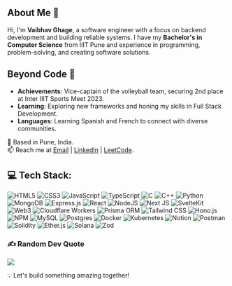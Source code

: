 ## About Me 👋

Hi, I'm **Vaibhav Ghage**, a software engineer with a focus on backend development and building reliable systems. I have my **Bachelor's in Computer Science** from IIIT Pune and experience in programming, problem-solving, and creating software solutions.

## Beyond Code 🌟
- **Achievements**: Vice-captain of the volleyball team, securing 2nd place at Inter IIIT Sports Meet 2023.
- **Learning**: Exploring new frameworks and honing my skills in Full Stack Development.
- **Languages**: Learning Spanish and French to connect with diverse communities.

📍 Based in Pune, India.  
📫 Reach me at [Email](mailto:ghagevaibhav@gmail.com) | [LinkedIn](https://www.linkedin.com/in/ghagevaibhav/) | [LeetCode](https://leetcode.com/ghagevaibhav).

## 💻 Tech Stack:
![HTML5](https://img.shields.io/badge/html5-%23E34F26.svg?style=for-the-badge&logo=html5&logoColor=white)  ![CSS3](https://img.shields.io/badge/css3-%231572B6.svg?style=for-the-badge&logo=css3&logoColor=white) ![JavaScript](https://img.shields.io/badge/javascript-%23F7DF1E.svg?style=for-the-badge&logo=javascript&logoColor=black)  ![TypeScript](https://img.shields.io/badge/typescript-%23007ACC.svg?style=for-the-badge&logo=typescript&logoColor=white) ![C](https://img.shields.io/badge/c-%2300599C.svg?style=for-the-badge&logo=c&logoColor=white) ![C++](https://img.shields.io/badge/c++-%2300599C.svg?style=for-the-badge&logo=c%2B%2B&logoColor=white) ![Python](https://img.shields.io/badge/python-3670A0?style=for-the-badge&logo=python&logoColor=ffdd54)  ![MongoDB](https://img.shields.io/badge/MongoDB-%234ea94b.svg?style=for-the-badge&logo=mongodb&logoColor=white) ![Express.js](https://img.shields.io/badge/express.js-%23404d59.svg?style=for-the-badge&logo=express&logoColor=%2361DAFB) ![React](https://img.shields.io/badge/react-%2320232a.svg?style=for-the-badge&logo=react&logoColor=%2361DAFB) ![NodeJS](https://img.shields.io/badge/node.js-6DA55F?style=for-the-badge&logo=node.js&logoColor=white)  ![Next JS](https://img.shields.io/badge/Next-black?style=for-the-badge&logo=next.js&logoColor=white) ![SvelteKit](https://img.shields.io/badge/SvelteKit-%23FF3E00.svg?style=for-the-badge&logo=svelte&logoColor=white) ![Web3](https://img.shields.io/badge/Web3-%23F16822.svg?style=for-the-badge&logo=web3.js&logoColor=white) ![Cloudflare Workers](https://img.shields.io/badge/Cloudflare%20Workers-F38020?style=for-the-badge&logo=cloudflare&logoColor=white) ![Prisma ORM](https://img.shields.io/badge/Prisma-2D3748?style=for-the-badge&logo=prisma&logoColor=white) ![Tailwind CSS](https://img.shields.io/badge/tailwindcss-%2338B2AC.svg?style=for-the-badge&logo=tailwind-css&logoColor=white) ![Hono.js](https://img.shields.io/badge/Hono.js-%23000000.svg?style=for-the-badge&logo=hono&logoColor=white) ![NPM](https://img.shields.io/badge/NPM-%23CB3837.svg?style=for-the-badge&logo=npm&logoColor=white) ![MySQL](https://img.shields.io/badge/mysql-4479A1.svg?style=for-the-badge&logo=mysql&logoColor=white) ![Postgres](https://img.shields.io/badge/postgres-%23316192.svg?style=for-the-badge&logo=postgresql&logoColor=white) ![Docker](https://img.shields.io/badge/docker-%230db7ed.svg?style=for-the-badge&logo=docker&logoColor=white) ![Kubernetes](https://img.shields.io/badge/Kubernetes-%23333D56.svg?style=for-the-badge&logo=kubernetes&logoColor=white) ![Notion](https://img.shields.io/badge/Notion-%23000000.svg?style=for-the-badge&logo=notion&logoColor=white) ![Postman](https://img.shields.io/badge/Postman-FF6C37?style=for-the-badge&logo=postman&logoColor=white) ![Solidity](https://img.shields.io/badge/Solidity-%23363636.svg?style=for-the-badge&logo=solidity&logoColor=white) ![Ether.js](https://img.shields.io/badge/Ether.js-%236F47B9.svg?style=for-the-badge&logo=ethereum&logoColor=white) ![Solana](https://img.shields.io/badge/Solana-%23238C7C.svg?style=for-the-badge&logo=solana&logoColor=white) ![Zod](https://img.shields.io/badge/Zod-%2320335B.svg?style=for-the-badge&logo=zod&logoColor=white)

### ✍️ Random Dev Quote
![](https://quotes-github-readme.vercel.app/api?type=horizontal&theme=tokyonight)

💡 Let's build something amazing together!
<!-- Proudly created with GPRM ( https://gprm.itsvg.in ) -->

